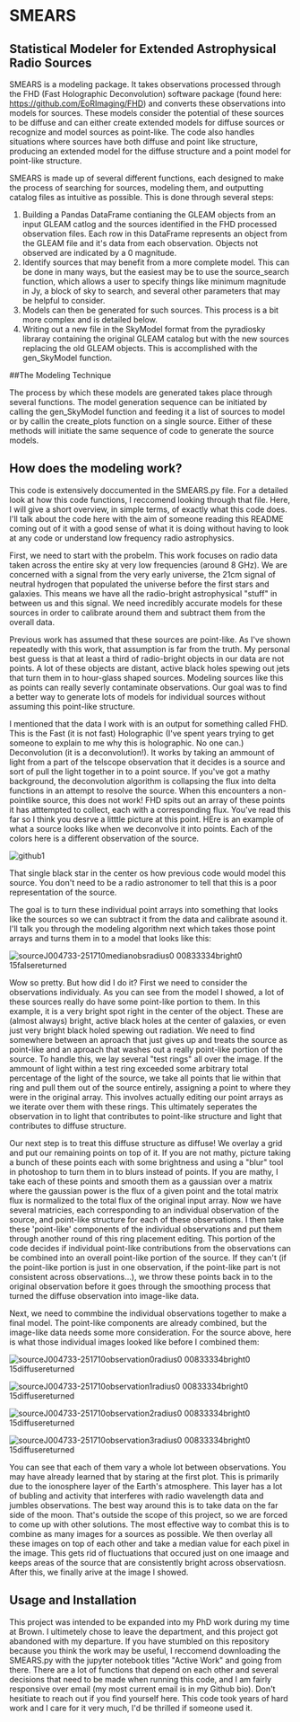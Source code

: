 # SMEARS
## Statistical Modeler for Extended Astrophysical Radio Sources

SMEARS is a modeling package. It takes observations processed through the FHD (Fast Holographic Deconvolution) software package (found here: https://github.com/EoRImaging/FHD) and converts these observations into models for sources. These models consider the potential of these sources to be diffuse and can either create extended models for diffuse sources or recognize and model sources as point-like. The code also handles situations where sources have both diffuse and point like structure, producing an extended model for the diffuse structure and a point model for point-like structure.

SMEARS is made up of several different functions, each designed to make the process of searching for sources, modeling them, and outputting catalog files as intuitive as possible. This is done through several steps:

1. Building a Pandas DataFrame contianing the GLEAM objects from an input GLEAM catlog and the sources identified in the FHD processed observation files. Each row in this DataFrame represents an object from the GLEAM file and it's data from each observation. Objects not observed are indicated by a 0 magnitude.
2. Identify sources that may benefit from a more complete model. This can be done in many ways, but the easiest may be to use the source_search function, which allows a user to specify things like minimum magnitude in Jy, a block of sky to search, and several other parameters that may be helpful to consider.
3. Models can then be generated for such sources. This process is a bit more complex and is detailed below.
4. Writing out a new file in the SkyModel format from the pyradiosky  libraray containing the original GLEAM catalog but with the new sources replacing the old GLEAM objects. This is accomplished with the gen_SkyModel function.

##The Modeling Technique

The process  by which these models are generated takes place through several functions. The model generation sequence can be initiated by calling the gen_SkyModel function and feeding it a list of sources to model or by callin the create_plots function on a single source. Either of these methods will initiate the same sequence of code to generate the source models.

## How does the modeling work?

This code is extensively doccumented in the SMEARS.py file. For a detailed look at how this code functions, I reccomend looking through that file. Here, I will give a short overview, in simple terms, of exactly what this code does. I'll talk about the code here with the aim of someone reading this README coming out of it with a good sense of what it is doing without having to look at any code or understand low frequency radio astrophysics. 

First, we need to start with the probelm. This work focuses on radio data taken across the entire sky at very low frequencies (around 8 GHz). We are concerned with a signal from the very early universe, the 21cm signal of neutral hydrogen that populated the universe before the first stars and galaxies. This means we have all the radio-bright astrophysical "stuff" in between us and this signal. We need incredibly accurate models for these sources in order to calibrate around them and subtract them from the overall data. 

Previous work has assumed that these sources are point-like. As I've shown repeatedly with this work, that assumption is far from the truth. My personal best guess is that at least a third of radio-bright objects in our data are not points. A lot of these objects are distant, active black holes spewing out jets that turn them in to hour-glass shaped sources. Modeling sources like this as points can really severly contaminate observations. Our goal was to find  a better way to generate lots of models for individual sources without assuming this point-like structure.

I mentioned that the data I work with is an output for something called FHD. This is the Fast (it is not fast) Holographic (I've spent years trying to get someone to explain to me why this is holographic. No one can.) Deconvolution (it is a deconvolution!). It works by taking an ammount of light from a part of the telscope observation that it decides is a source and sort of pull the light together in to a point source. If you've got a mathy background, the deconvolution algorithm is collapsing the flux into delta functions in an attempt to resolve the source. When this encounters a non-pointlike source, this does not work! FHD spits out an array of these points it has atttempted to collect, each with a corresponding flux. You've read this far so I think you desrve a litttle picture at this point. HEre is an example of what a source looks like when we deconvolve it into points. Each of the colors here is a different observation of the source.

![github1](https://user-images.githubusercontent.com/47015033/234695090-f1e8fb5c-3cf9-44a7-a07a-3d1f97d51345.png) 

That single black star in the center os how previous code would model this source. You don't need to be a radio astronomer to tell that this is a poor representation of the source. 

The goal is to turn these individual point arrays into something that looks like the sources so we can subtract it from the data and calibrate asound it. I'll talk you through the modeling algorithm next which takes those point arrays and turns them in to a model that looks like this:

![sourceJ004733-251710medianobsradius0 00833334bright0 15falsereturned](https://user-images.githubusercontent.com/47015033/234695634-81f0d1b3-47ab-4f28-b741-24e07ebc3e1d.png)

Wow so pretty. But how did I do it? First we need to consider the observations individualy. As you can see from the model I showed, a lot of these sources really do have some point-like portion to them. In this example, it is a very bright spot right in the center of the object. These are (almost always) bright, active black holes at the center of galaxies, or even just very bright black holed spewing out radiation. We need to find somewhere between an aproach that just gives up and treats the source as point-like and an aproach that washes out a really point-like portion of the source. To handle this, we lay several "test rings" all over the image. If the ammount of light within a test ring exceeded some arbitrary total percentage of the light of the source, we take all points that lie within that ring and pull them out of the source entirely, assigning a point to where they were in the original array. This involves actually editing our point arrays as we iterate over them with these rings. This ultimately seperates the observation in to light that contributes to point-like structure and light that  contributes to diffuse structure.

Our next step is to treat this diffuse structure as diffuse! We overlay a grid and put our remaining points on top of it. If you are not mathy, picture taking a bunch of these points each with some brightness and using a "blur" tool in photoshop to turn them in to blurs instead of points. If you are mathy, I take each of these points and smooth them as a gaussian over a matrix where the gaussian power is the flux of a given point and the total matrix flux is normalized to the total flux of the original input array. Now we have several matricies, each corresponding to an individual observation of the source, and point-like structure for each of these observations. I then take these 'point-like' components of the individual observations and put them through another round of this ring placement editing.  This portion of the code decides if individual point-like contributions from the observations can be combined into an overall point-like portion of the source. If they can't (if the point-like portion is just in one observation, if the point-like part is not consistent across observations...), we throw these points back in to the original observation before it goes through the smoothing process that turned the diffuse observation into image-like data.

Next, we need to commbine the individual observations together to make a final model. The point-like components are already combined, but the image-like data needs some more consideration. For the source above, here is what those individual images looked like before I combined them:

![sourceJ004733-251710observation0radius0 00833334bright0 15diffusereturned](https://user-images.githubusercontent.com/47015033/234701024-4b927198-1c72-4c28-9e0f-3de25b45c66a.png)

![sourceJ004733-251710observation1radius0 00833334bright0 15diffusereturned](https://user-images.githubusercontent.com/47015033/234701048-64f788df-9ca5-4946-af88-de1676c04ca5.png)

![sourceJ004733-251710observation2radius0 00833334bright0 15diffusereturned](https://user-images.githubusercontent.com/47015033/234701080-659e0101-d397-4b37-a928-f97d9bfdbe71.png)

![sourceJ004733-251710observation3radius0 00833334bright0 15diffusereturned](https://user-images.githubusercontent.com/47015033/234701109-bce1211d-1df0-48a3-bd9e-0340a3b4fd74.png)

You can see that each of them vary a whole lot between observations. You may have already learned that by staring at the first plot. This is primarily due to the ionosphere layer of the Earth's atmosphere. This layer has a lot of bubling and activity that interferes with radio wavelength data and jumbles observations. The best way around this is to take data on the far side of the moon. That's outside the scope of this project, so we are forced to come up with other solutions. The most effective way to combat this is to combine as many images for a sources as possible. We then overlay all these images on top of each other and take a median value for each pixel in the image. This gets rid of fluctuations that occured just on one imaage and keeps areas of the source that are consistently bright across observatiosn. After this, we finally arive at the image I showed.

## Usage and Installation

This project was intended to be expanded into my PhD work during my time at Brown. I ultimetely chose to leave the department, and this project got abandoned with my departure. If you have stumbled on this repository because you think the work may be useful, I reccomend downloading the SMEARS.py with the jupyter notebook titles "Active Work" and going from there. There are a lot of functions that depend on each other and several decisions that need to be made when running this code, and I am fairly responsive over email (my most current email is in my Github bio). Don't hesitiate to reach out if you find yourself here. This code took years of hard work and I care for it very much, I'd be thrilled if someone used it.


